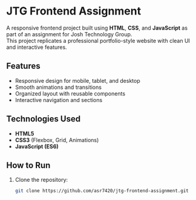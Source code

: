 # JTG Frontend Assignment

A responsive frontend project built using **HTML**, **CSS**, and **JavaScript** as part of an assignment for Josh Technology Group.  
This project replicates a professional portfolio-style website with clean UI and interactive features.

## Features
- Responsive design for mobile, tablet, and desktop
- Smooth animations and transitions
- Organized layout with reusable components
- Interactive navigation and sections

## Technologies Used
- **HTML5**
- **CSS3** (Flexbox, Grid, Animations)
- **JavaScript (ES6)**

## How to Run
1. Clone the repository:
   ```bash
   git clone https://github.com/asr7420/jtg-frontend-assignment.git
